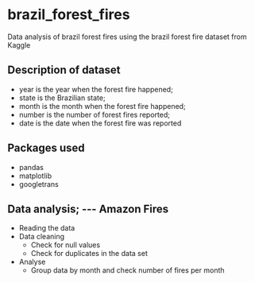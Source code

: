 # brazil_forest_fires
Data analysis of brazil forest fires using the brazil forest fire dataset from Kaggle

## Description of dataset
*   year is the year when the forest fire happened;
*   state is the Brazilian state;
*   month is the month when the forest fire happened;
*   number is the number of forest fires reported;
*   date is the date when the forest fire was reported

## Packages used
*   pandas 
*   matplotlib
*   googletrans

## Data analysis; --- Amazon Fires
*   Reading the data
*   Data cleaning 
    *   Check for null values
    *   Check for duplicates in the data set
*   Analyse
    *   Group data by month and check number of fires per month     

